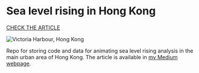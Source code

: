 # Sea level rising in Hong Kong

[CHECK THE ARTICLE](https://medium.com/@khwongk12/submerging-the-metropolis-ec6dda7d4af8?sk=e9425207add90fd09aec47e0d3ee9b83)

![Victoria Harbour, Hong Kong](https://miro.medium.com/max/2400/1*UNMTCx83vgJJrl-bSgP30Q.png)

Repo for storing code and data for animating sea level rising analysis in the main urban area of Hong Kong. The article is available in [my Medium webpage](https://medium.com/@khwongk12/submerging-the-metropolis-ec6dda7d4af8?sk=e9425207add90fd09aec47e0d3ee9b83).
